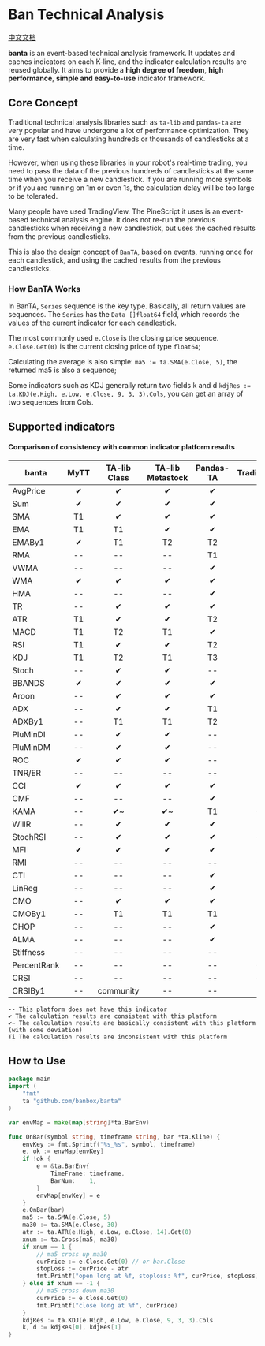 # Ban Technical Analysis
[中文文档](./readme.cn.md)  

**banta** is an event-based technical analysis framework. It updates and caches indicators on each K-line, and the indicator calculation results are reused globally. It aims to provide a **high degree of freedom**, **high performance**, **simple and easy-to-use** indicator framework.

## Core Concept
Traditional technical analysis libraries such as `ta-lib` and `pandas-ta` are very popular and have undergone a lot of performance optimization. They are very fast when calculating hundreds or thousands of candlesticks at a time.

However, when using these libraries in your robot's real-time trading, you need to pass the data of the previous hundreds of candlesticks at the same time when you receive a new candlestick. If you are running more symbols or if you are running on 1m or even 1s, the calculation delay will be too large to be tolerated.

Many people have used TradingView. The PineScript it uses is an event-based technical analysis engine. It does not re-run the previous candlesticks when receiving a new candlestick, but uses the cached results from the previous candlesticks.

This is also the design concept of `BanTA`, based on events, running once for each candlestick, and using the cached results from the previous candlesticks.

### How BanTA Works
In BanTA, `Series` sequence is the key type. Basically, all return values are sequences. The `Series` has the `Data []float64` field, which records the values of the current indicator for each candlestick.

The most commonly used `e.Close` is the closing price sequence. `e.Close.Get(0)` is the current closing price of type `float64`;

Calculating the average is also simple: `ma5 := ta.SMA(e.Close, 5)`, the returned ma5 is also a sequence;

Some indicators such as KDJ generally return two fields k and d `kdjRes := ta.KDJ(e.High, e.Low, e.Close, 9, 3, 3).Cols`, you can get an array of two sequences from Cols.

## Supported indicators
#### Comparison of consistency with common indicator platform results
| banta       | MyTT | TA-lib Class | TA-lib Metastock | Pandas-TA | TradingView |
|-------------|:----:|:------------:|:----------------:|:---------:|:-----------:| 
| AvgPrice    |  ✔   |      ✔       |        ✔         |     ✔     |      ✔      |
| Sum         |  ✔   |      ✔       |        ✔         |     ✔     |      ✔      |
| SMA         |  T1  |      ✔       |        ✔         |     ✔     |      ✔      |
| EMA         |  T1  |      T1      |        ✔         |     ✔     |     T2      |
| EMABy1      |  ✔   |      T1      |        T2        |    T2     |     T3      |
| RMA         |  --  |      --      |        --        |    T1     |     --      |
| VWMA        |  --  |      --      |        --        |     ✔     |      ✔      |
| WMA         |  ✔   |      ✔       |        ✔         |     ✔     |      ✔      |
| HMA         |  --  |      --      |        --        |     ✔     |      ✔      |
| TR          |  --  |      ✔       |        ✔         |     ✔     |     --      |
| ATR         |  T1  |      ✔       |        ✔         |    T2     |     T3      |
| MACD        |  T1  |      T2      |        T1        |     ✔     |     T3      |
| RSI         |  T1  |      ✔       |        ✔         |    T2     |     T3      |
| KDJ         |  T1  |      T2      |        T1        |    T3     |      ✔      |
| Stoch       |  --  |      ✔       |        ✔         |    --     |      ✔      |
| BBANDS      |  ✔   |      ✔       |        ✔         |     ✔     |      ✔      |
| Aroon       |  --  |      ✔       |        ✔         |     ✔     |     T1      |
| ADX         |  --  |      ✔       |        ✔         |    T1     |     T2      |
| ADXBy1      |  --  |      T1      |        T1        |    T2     |      ✔      |
| PluMinDI    |  --  |      ✔       |        ✔         |    --     |     --      |
| PluMinDM    |  --  |      ✔       |        ✔         |    --     |     --      |
| ROC         |  ✔   |      ✔       |        ✔         |    --     |      ✔      |
| TNR/ER      |  --  |      --      |        --        |    --     |     --      |
| CCI         |  ✔   |      ✔       |        ✔         |     ✔     |      ✔      |
| CMF         |  --  |      --      |        --        |     ✔     |      ✔      |
| KAMA        |  --  |      ✔~      |        ✔~        |    T1     |     ✔~      |
| WillR       |  --  |      ✔       |        ✔         |     ✔     |      ✔      |
| StochRSI    |  --  |      ✔       |        ✔         |     ✔     |     ✔~      |
| MFI         |  ✔   |      ✔       |        ✔         |     ✔     |      ✔      |
| RMI         |  --  |      --      |        --        |    --     |     ✔~      |
| CTI         |  --  |      --      |        --        |     ✔     |     T1      |
| LinReg      |  --  |      --      |        --        |     ✔     |      ?      |
| CMO         |  --  |      ✔       |        ✔         |     ✔     |     T1      |
| CMOBy1      |  --  |      T1      |        T1        |    T1     |      ✔      |
| CHOP        |  --  |      --      |        --        |     ✔     |     T1      |
| ALMA        |  --  |      --      |        --        |     ✔     |     T1      |
| Stiffness   |  --  |      --      |        --        |    --     |      ✔      |
| PercentRank |  --  |      --      |        --        |    --     |     ✔~      |
| CRSI        |  --  |      --      |        --        |    --     |     ✔~      |
| CRSIBy1     |  --  |  community   |        --        |    --     |     --      |
```text
-- This platform does not have this indicator
✔ The calculation results are consistent with this platform
✔~ The calculation results are basically consistent with this platform (with some deviation)
Ti The calculation results are inconsistent with this platform
```

## How to Use
```go
package main
import (
	"fmt"
	ta "github.com/banbox/banta"
)

var envMap = make(map[string]*ta.BarEnv)

func OnBar(symbol string, timeframe string, bar *ta.Kline) {
	envKey := fmt.Sprintf("%s_%s", symbol, timeframe)
	e, ok := envMap[envKey]
	if !ok {
		e = &ta.BarEnv{
			TimeFrame: timeframe,
			BarNum:    1,
		}
		envMap[envKey] = e
	}
	e.OnBar(bar)
	ma5 := ta.SMA(e.Close, 5)
	ma30 := ta.SMA(e.Close, 30)
	atr := ta.ATR(e.High, e.Low, e.Close, 14).Get(0)
	xnum := ta.Cross(ma5, ma30)
	if xnum == 1 {
		// ma5 cross up ma30
		curPrice := e.Close.Get(0) // or bar.Close
		stopLoss := curPrice - atr
		fmt.Printf("open long at %f, stoploss: %f", curPrice, stopLoss)
	} else if xnum == -1 {
		// ma5 cross down ma30
		curPrice := e.Close.Get(0)
		fmt.Printf("close long at %f", curPrice)
	}
	kdjRes := ta.KDJ(e.High, e.Low, e.Close, 9, 3, 3).Cols
	k, d := kdjRes[0], kdjRes[1]
}
```